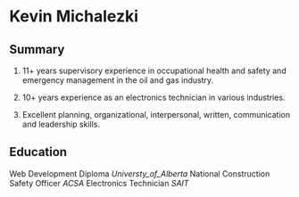 # **Kevin Michalezki**

## **Summary**

1. 11+ years supervisory experience in occupational health and safety and emergency management in the oil and gas industry.

2. 10+ years experience as an electronics technician in various industries.

3. Excellent planning, organizational, interpersonal, written, communication and leadership skills.

## **Education**

Web Development Diploma *Universty_of_Alberta*
National Construction Safety Officer *ACSA*
Electronics Technician *SAIT*



